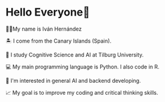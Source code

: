 # Hello Everyone👋

🧑‍🦱My name is Iván Hernández

🏝️ I come from the Canary Islands (Spain).

🤖 I study Cognitive Science and AI at Tilburg University.

💻 My main programming language is Python. I also code in R.

🧠 I'm interested in general AI and backend developing.

📈 My goal is to improve my coding and critical thinking skills.
